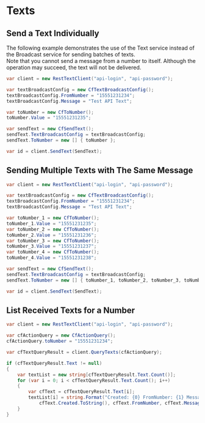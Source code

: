 Texts
=====

## Send a Text Individually

The following example demonstrates the use of the Text service instead of the
Broadcast service for sending batches of texts.  
Note that you cannot send a message from a number to itself. Although the operation
may succeed, the text will not be delivered.

```c#
var client = new RestTextClient("api-login", "api-password");

var textBroadcastConfig = new CfTextBroadcastConfig();
textBroadcastConfig.FromNumber = "15551231234";
textBroadcastConfig.Message = "Test API Text";

var toNumber = new CfToNumber();
toNumber.Value = "15551231235";

var sendText = new CfSendText();
sendText.TextBroadcastConfig = textBroadcastConfig;
sendText.ToNumber = new [] { toNumber };

var id = client.SendText(SendText);
```

## Sending Multiple Texts with The Same Message

```c#
var client = new RestTextClient("api-login", "api-password");

var textBroadcastConfig = new CfTextBroadcastConfig();
textBroadcastConfig.FromNumber = "15551231234";
textBroadcastConfig.Message = "Test API Text";

var toNumber_1 = new CfToNumber();
toNumber_1.Value = "15551231235";
var toNumber_2 = new CfToNumber();
toNumber_2.Value = "15551231236";
var toNumber_3 = new CfToNumber();
toNumber_3.Value = "15551231237";
var toNumber_4 = new CfToNumber();
toNumber_4.Value = "15551231238";

var sendText = new CfSendText();
sendText.TextBroadcastConfig = textBroadcastConfig;
sendText.ToNumber = new [] { toNumber_1, toNumber_2, toNumber_3, toNumber_4 };

var id = client.SendText(SendText);
```

## List Received Texts for a Number

```c#
var client = new RestTextClient("api-login", "api-password");

var cfActionQuery = new CfActionQuery();
cfActionQuery.toNumber = "15551231234";

var cfTextQueryResult = client.QueryTexts(cfActionQuery);

if (cfTextQueryResult.Text != null)
{
	var textList = new string[cfTextQueryResult.Text.Count()];
	for (var i = 0; i < cfTextQueryResult.Text.Count(); i++)
	{
		var cfText = cfTextQueryResult.Text[i];
		textList[i] = string.Format("Created: {0} FromNumber: {1} Message: {2}",
			cfText.Created.ToString(), cfText.FromNumber, cfText.Message);
	}
}
```
